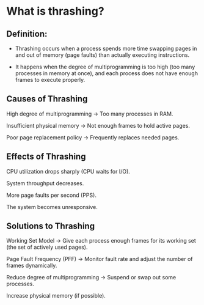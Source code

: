 # What is thrashing?

## Definition:
- Thrashing occurs when a process spends more time swapping pages in and out of memory (page faults) than actually executing instructions.

- It happens when the degree of multiprogramming is too high (too many processes in memory at once), and each process does not have enough frames to execute properly.

## Causes of Thrashing

High degree of multiprogramming → Too many processes in RAM.

Insufficient physical memory → Not enough frames to hold active pages.

Poor page replacement policy → Frequently replaces needed pages.

## Effects of Thrashing

CPU utilization drops sharply (CPU waits for I/O).

System throughput decreases.

More page faults per second (PPS).

The system becomes unresponsive.

## Solutions to Thrashing

Working Set Model → Give each process enough frames for its working set (the set of actively used pages).

Page Fault Frequency (PFF) → Monitor fault rate and adjust the number of frames dynamically.

Reduce degree of multiprogramming → Suspend or swap out some processes.

Increase physical memory (if possible).